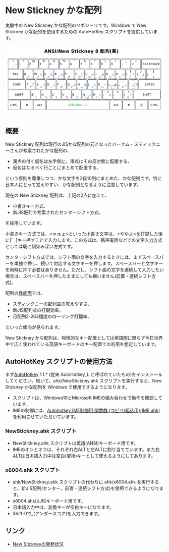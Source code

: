 # New Stickney かな配列

実験中の New Stickney かな配列のリポジトリです。Windows で New Stickney かな配列を使用するための AutoHotKey スクリプトを提供しています。

![New Stickney かな配列 第8案](doc/new-stickney8.png)

## 概要

New Stickney 配列は現行のJISかな配列の元となったバーナム・スティックニーさんが考案されたかな配列の、

* 濁点の付く仮名は左手側に、濁点はその反対側に配置する、
* 仮名はなるべく行ごとにまとめて配置する、

という原則を尊重しつつ、かな文字を3段10列にまとめた、かな配列です。特に日本人にとって覚えやすい、かな配列となるように注意しています。

現在の New Stickney 配列は、上記の2点に加えて、

* 小書きキー方式、
* 新JIS配列で考案されたセンターシフト方式、

を採用しています。

小書きキー方式では、<ゃゅょ>といった小書き文字は、<やゆよ>を打鍵した後に[゛]キー押すことで入力します。この方式は、携帯電話などでの文字入力方式としては既に馴染み深い方式です。

センターシフト方式では、シフト面の文字を入力するときには、まずスペースバーを単独で押し、続いて対応する文字キーを押します。スペースバーと文字キーを同時に押す必要はありません。ただし、シフト面の文字を連続して入力したい場合は、スペースバーを押したままにしても構いません(前置・連続シフト方式)。

配列の[性能面](https://esrille.github.io/keyboard-layout-comparison/)では、

* スティックニーの配列並の覚えやすさ、
* 新JIS配列並の打鍵効率、
* 月配列2-263程度のローリング打鍵率、

といった傾向が見られます。

New Stickney かな配列は、物理的なキー配置としては英語圏に限らず今日世界中で広く使われている英語キーボードのキー配置での利用を想定しています。

## AutoHotKey スクリプトの使用方法

まず[AutoHotkey](http://ahkscript.org/) 1.1.* (従来 AutoHotkey_L と呼ばれていたもの)をインストールしてください。続いて、ahk/NewStickney.ahk スクリプトを実行すると、New Stickney かな配列を Windows で使用できるようになります。

* スクリプトは、Windows10とMicrosoft IMEの組み合わせで動作を確認しています。
* IMEの制御には、[Autohotkey IME制御用 関数群 (コピペ/組込用)(IME.ahk)](http://www6.atwiki.jp/eamat/)を利用させていただいています。

### NewStickney.ahk スクリプト

* NewStickney.ahk スクリプトは英語(ANSI)キーボード用です。
* IMEのオンとオフは、それぞれ右ALTと左ALTに割り当てています。また右ALTは日本語入力中は空白(変換)キーとして使えるようにしてあります。

### x6004.ahk スクリプト

* ahk/NewStickney.ahk スクリプトの代わりに ahk/x6004.ahk を実行すると、新JIS配列(センター，前置・連続シフト方式)を使用できるようになります。
* x6004.ahkはJISキーボード用です。
* 日本語入力中は、変換キーが空白キーになります。
* Shift-0で_(アンダースコア)を入力できます。

## リンク

* [New Stickneyの開発状況](https://twitter.com/hashtag/newstickney?f=tweets&vertical=default&src=hash)

